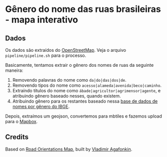 # Gênero do nome das ruas brasileiras - mapa interativo

## Dados

Os dados são extraídos do [OpenStreetMap](http://openstreetmap.org). Veja o arquivo `pipeline/pipeline.sh` para o processo.

Basicamente, tentamos extrair o gênero dos nomes de ruas da seguinte maneira:

1. Removendo palavras do nome como `da|do|das|dos|de`.
2. Removendo tipos do nome como `acesso|alameda|avenida|beco|caminho`.
3. Extraíndo títulos do nome como `ábade|agricultor|agrimensor|agente`, e atribuindo gênero baseado nesses, quando existem.
4. Atribuindo gênero para os restantes baseado nessa [base de dados de nomes por gênero do IBGE](https://github.com/MedidaSP/nomes-brasileiros-ibge).

Depois, extraímos um geojson, convertemos para mbtiles e fazemos upload para o [Mapbox](https://www.mapbox.com/).

## Credits

Based on [Road Orientations Map](https://mourner.github.io/road-orientation-map/), built by [Vladimir Agafonkin](https://twitter.com/mourner).

